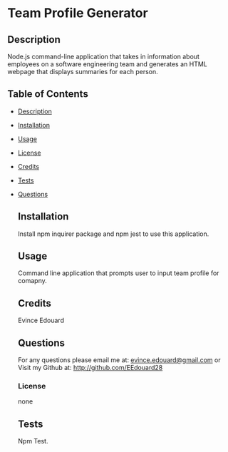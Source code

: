 # Team Profile Generator

## Description

Node.js command-line application that takes in information about employees on a software engineering team and generates an HTML webpage that displays summaries for each person.

## Table of Contents

- [Description](#description)
- [Installation](#installation)
- [Usage](#usage)
- [License](#license)
- [Credits](#credits)
- [Tests](#tests)
- [Questions](#questions)

  ## Installation

  Install npm inquirer package and npm jest to use this application.

  ## Usage

  Command line application that prompts user to input team profile for comapny.

  ## Credits

  Evince Edouard

  ## Questions

  For any questions please email me at: evince.edouard@gmail.com
  or Visit my Github at: http://github.com/EEdouard28

  ### License

  none

  ## Tests

  Npm Test.
